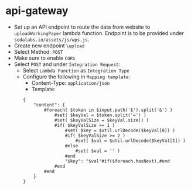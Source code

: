 # api-gateway

- Set up an API endpoint to route the data from website to `uploadWorkingPaper` lambda function. Endpoint is to be provided under `sodalabs.io/assets/js/wps.js`.
- Create new endpoint `\upload`
- Select Method: `POST`
- Make sure to enable `CORS`
- Select `POST` and under `Integration Request`:
    - Select `Lambda Function` as `Integration Type`  
    - Configure the following in `Mapping template`:
        - Content-Type: `application/json`
        - Template:
        ```
        {
            "content": {
                #foreach( $token in $input.path('$').split('&') )
                    #set( $keyVal = $token.split('=') )
                    #set( $keyValSize = $keyVal.size() )
                    #if( $keyValSize >= 1 )
                        #set( $key = $util.urlDecode($keyVal[0]) )
                        #if( $keyValSize >= 2 )
                            #set( $val = $util.urlDecode($keyVal[1]) )
                        #else
                            #set( $val = '' )
                        #end
                        "$key": "$val"#if($foreach.hasNext),#end
                    #end
                #end
            }
        }
        ```